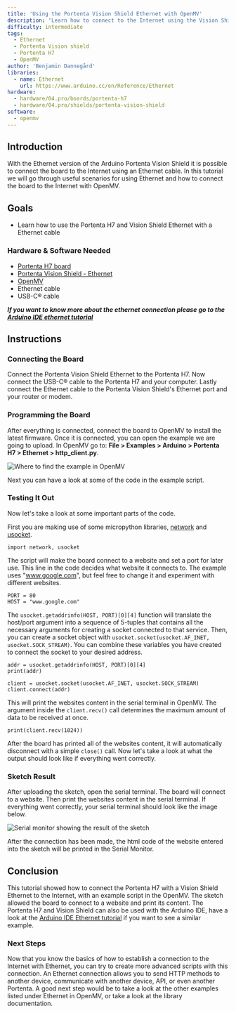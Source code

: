 ```yaml
---
title: 'Using the Portenta Vision Shield Ethernet with OpenMV'
description: 'Learn how to connect to the Internet using the Vision Shield Ethernet, Portenta H7 and OpenMV'
difficulty: intermediate
tags: 
  - Ethernet
  - Portenta Vision shield
  - Portenta H7
  - OpenMV
author: 'Benjamin Dannegård'
libraries:
  - name: Ethernet
    url: https://www.arduino.cc/en/Reference/Ethernet
hardware:
  - hardware/04.pro/boards/portenta-h7
  - hardware/04.pro/shields/portenta-vision-shield
software:
  - openmv
---
```


## Introduction 

With the Ethernet version of the Arduino Portenta Vision Shield it is possible to connect the board to the Internet using an Ethernet cable. In this tutorial we will go through useful scenarios for using Ethernet and how to connect the board to the Internet with OpenMV.

## Goals

- Learn how to use the Portenta H7 and Vision Shield Ethernet with a Ethernet cable

### Hardware & Software Needed

- [Portenta H7 board](https://store.arduino.cc/portenta-h7)
- [Portenta Vision Shield - Ethernet](https://store.arduino.cc/usa/portenta-vision-shield)
- [OpenMV](https://openmv.io/pages/download)
- Ethernet cable
- USB-C® cable

***If you want to know more about the ethernet connection please go to the [Arduino IDE ethernet tutorial](https://docs.arduino.cc/tutorials/portenta-vision-shield/ethernet-with-ide#ethernet-connection)***

## Instructions

### Connecting the Board

Connect the Portenta Vision Shield Ethernet to the Portenta H7. Now connect the USB-C® cable to the Portenta H7 and your computer. Lastly connect the Ethernet cable to the Portenta Vision Shield's Ethernet port and your router or modem.

### Programming the Board

After everything is connected, connect the board to OpenMV to install the latest firmware. Once it is connected, you can open the example we are going to upload. In OpenMV go to: **File > Examples > Arduino > Portenta H7 > Ethernet > http_client.py**.

![Where to find the example in OpenMV](assets/vs-eth-openmv-example.png)

Next you can have a look at some of the code in the example script.

### Testing It Out

Now let's take a look at some important parts of the code.

First you are making use of some micropython libraries, [network](http://docs.micropython.org/en/latest/library/network.html) and [usocket](http://docs.micropython.org/en/v1.14/library/usocket.html). 

```arduino
import network, usocket
```

The script will make the board connect to a website and set a port for later use. This line in the code decides what website it connects to. The example uses "www.google.com", but feel free to change it and experiment with different websites.

```arduino
PORT = 80
HOST = "www.google.com"
```

The `usocket.getaddrinfo(HOST, PORT)[0][4]` function will translate the host/port argument into a sequence of 5-tuples that contains all the necessary arguments for creating a socket connected to that service. Then, you can create a socket object with `usocket.socket(usocket.AF_INET, usocket.SOCK_STREAM)`. You can combine these variables you have created to connect the socket to your desired address. 

```arduino
addr = usocket.getaddrinfo(HOST, PORT)[0][4]
print(addr)

client = usocket.socket(usocket.AF_INET, usocket.SOCK_STREAM)
client.connect(addr)
```

This will print the websites content in the serial terminal in OpenMV. The argument inside the `client.recv()` call determines the maximum amount of data to be received at once.

```arduino
print(client.recv(1024))
```

After the board has printed all of the websites content, it will automatically disconnect with a simple `close()` call. Now let's take a look at what the output should look like if everything went correctly.

### Sketch Result

After uploading the sketch, open the serial terminal. The board will connect to a website. Then print the websites content in the serial terminal. If everything went correctly, your serial terminal should look like the image below.

![Serial monitor showing the result of the sketch](assets/vs-eth-openmv-serial.png)

After the connection has been made, the html code of the website entered into the sketch will be printed in the Serial Monitor. 

## Conclusion

This tutorial showed how to connect the Portenta H7 with a Vision Shield Ethernet to the Internet, with an example script in the OpenMV. The sketch allowed the board to connect to a website and print its content. The Portenta H7 and Vision Shield can also be used with the Arduino IDE, have a look at the [Arduino IDE Ethernet tutorial](https://docs.arduino.cc/tutorials/portenta-vision-shield/ethernet-with-ide) if you want to see a similar example.

### Next Steps

Now that you know the basics of how to establish a connection to the Internet with Ethernet, you can try to create more advanced scripts with this connection. An Ethernet connection allows you to send HTTP methods to another device, communicate with another device, API, or even another Portenta. A good next step would be to take a look at the other examples listed under Ethernet in OpenMV, or take a look at the library documentation.
